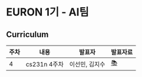 # EURON 1기 - AI팀


## Curriculum

| 주차 | 내용             | 발표자                               | 발표자료 |
| ---- | ---------------- | ------------------------------------ | -------- |
| 4    | cs231n 4주차     | 이선민, 김지수                       | [📚]()    |
